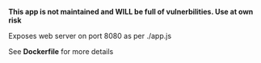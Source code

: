 
**This app is not maintained and WILL be full of vulnerbilities. Use at own risk**

Exposes web server on port 8080 as per ./app.js

See **Dockerfile** for more details
